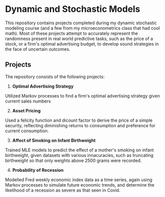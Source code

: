 # Dynamic and Stochastic Models
This repository contains projects completed during my dynamic stochastic modeling course (and a few from my microeconometrics class that had cool math). 
Most of these projects attempt to accurately represent the randomness present in real world predictive tasks, such as the price of a stock, or a firm's optimal advertising budget, 
to develop sound strategies in the face of uncertain outcomes. 

## Projects
The repository consists of the following projects:

1. **Optimal Advertising Strategy**

Utilized Markov processes to find a firm's optimal advertising strategy given current sales numbers

2. **Asset Pricing**

Used a felicity function and dicount factor to derive the price of a simple security, 
reflecting diminishing returns to consumption and preference for current consumption.

3. **Affect of Smoking on Infant Birthweight**

Trained MLE models to predict the effect of a mother's smoking on infant birthweight, 
given datasets with various innacuracies, such as truncating birthweight so that only weights
above 2500 grams were recorded.

4. **Probability of Recession**

Modelled Fred weekly economic index data as a time series, again using Markov processes to 
simulate future economic trends, and determine the likelihood of a recession as severe as that
seen in Covid. 
